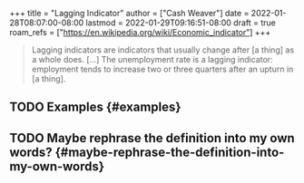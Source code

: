 +++
title = "Lagging Indicator"
author = ["Cash Weaver"]
date = 2022-01-28T08:07:00-08:00
lastmod = 2022-01-29T09:16:51-08:00
draft = true
roam_refs = ["https://en.wikipedia.org/wiki/Economic_indicator"]
+++

> Lagging indicators are indicators that usually change after [a thing] as a whole does. [...] The unemployment rate is a lagging indicator: employment tends to increase two or three quarters after an upturn in [a thing].


## <span class="org-todo todo TODO">TODO</span> Examples {#examples}


## <span class="org-todo todo TODO">TODO</span> Maybe rephrase the definition into my own words? {#maybe-rephrase-the-definition-into-my-own-words}
